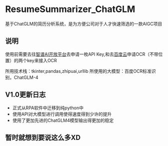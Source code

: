 # ResumeSummarizer_ChatGLM
基于ChatGLM的简历分析系统，是为方便公司对于人才快速筛选的一款AIGC项目
## 说明
使用前需要去往[智谱AI开放平台](https://open.bigmodel.cn/)去申请一枚API Key,和去[百度云](https://cloud.baidu.com/)申请OCR（不带位置）的两个key来接入OCR

所用技术栈：tkinter,pandas,zhipuai,urllib
所使用的大模型：百度OCR标准识别，ChatGLM-4
## V1.0更新日志
* 正式从RPA软件中迁移到纯python中
* 使用API对大模型进行调用使得速度得到少许的提升
* 使用了更加先进的ChatGLM4模型输出得更加的稳定

## 暂时就想到要说这么多XD